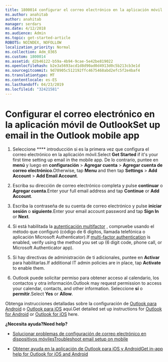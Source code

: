 ```yaml
---
title: 1800014 configurar el correo electrónico en la aplicación móvil de Outlook
ms.author: anahitab
author: anahitab
manager: serdars
ms.date: 4/12/2018
ms.audience: Admin
ms.topic: get-started-article
ROBOTS: NOINDEX, NOFOLLOW
localization_priority: Normal
ms.collection: Adm_O365
ms.custom: 1800014
ms.assetid: d2b46122-b59a-4b94-9cae-5e42be819022
ms.openlocfilehash: b2e3a5693acd1d8d90ad0d4913d0c5b213cb3e1d
ms.sourcegitcommit: 9d78905c512192ffc4675468abd2efc5f2e4baf4
ms.translationtype: MT
ms.contentlocale: es-ES
ms.lasthandoff: 04/23/2019
ms.locfileid: "32421581"
---
```

# <a name="set-up-email-in-the-outlook-mobile-app"></a><span data-ttu-id="fb63f-102">Configurar el correo electrónico en la aplicación móvil de Outlook</span><span class="sxs-lookup"><span data-stu-id="fb63f-102">Set up email in the Outlook mobile app</span></span>

1. <span data-ttu-id="fb63f-103">Seleccione \*\*\*\* introducción si es la primera vez que configura el correo electrónico en la aplicación móvil.</span><span class="sxs-lookup"><span data-stu-id="fb63f-103">Select **Get Started** if it's your first time setting up email in the mobile app.</span></span> <span data-ttu-id="fb63f-104">De lo contrario, puntee en **menú** y luego en **configuración** \> **Agregar cuenta** \> **Agregar cuenta de correo electrónico**.</span><span class="sxs-lookup"><span data-stu-id="fb63f-104">Otherwise, tap **Menu** and then tap **Settings** \> **Add Account** \> **Add Email Account**.</span></span> 
    
2. <span data-ttu-id="fb63f-105">Escriba su dirección de correo electrónico completa y pulse **continuar** o **Agregar cuenta**.</span><span class="sxs-lookup"><span data-stu-id="fb63f-105">Enter your full email address and tap **Continue** or **Add Account**.</span></span>
    
3. <span data-ttu-id="fb63f-106">Escriba la contraseña de su cuenta de correo electrónico y pulse **iniciar sesión** o **siguiente**.</span><span class="sxs-lookup"><span data-stu-id="fb63f-106">Enter your email account password and tap **Sign In** or **Next**.</span></span> 
    
4. <span data-ttu-id="fb63f-107">Si está habilitada la [autenticación multifactor](https://support.office.com/article/8f0454b2-f51a-4d9c-bcde-2c48e41621c6.aspx) , compruebe usando el método que configuró (código de 6 dígitos, llamada telefónica o aplicación Microsoft Authenticator).</span><span class="sxs-lookup"><span data-stu-id="fb63f-107">If [multi-factor authentication](https://support.office.com/article/8f0454b2-f51a-4d9c-bcde-2c48e41621c6.aspx) is enabled, verify using the method you set up (6 digit code, phone call, or Microsoft Authenticator app).</span></span> 
    
5. <span data-ttu-id="fb63f-108">Si hay directivas de administración de ti adicionales, puntee en **Activar** para habilitarlas.</span><span class="sxs-lookup"><span data-stu-id="fb63f-108">If additional IT admin policies are in place, tap **Activate** to enable them.</span></span> 
    
6. <span data-ttu-id="fb63f-109">Outlook puede solicitar permiso para obtener acceso al calendario, los contactos y otra información.</span><span class="sxs-lookup"><span data-stu-id="fb63f-109">Outlook may request permission to access your calendar, contacts, and other information.</span></span> <span data-ttu-id="fb63f-110">Seleccione **sí** o **permitir**.</span><span class="sxs-lookup"><span data-stu-id="fb63f-110">Select **Yes** or **Allow**.</span></span> 
    
<span data-ttu-id="fb63f-111">Obtenga instrucciones detalladas sobre la configuración de [Outlook para Android](https://support.office.com/article/886db551-8dfa-4fd5-b835-f8e532091872.aspx) o [Outlook para iOS](https://support.office.com/article/b2de2161-cc1d-49ef-9ef9-81acd1c8e234.aspx) aquí.</span><span class="sxs-lookup"><span data-stu-id="fb63f-111">Get detailed set up instructions for [Outlook for Android](https://support.office.com/article/886db551-8dfa-4fd5-b835-f8e532091872.aspx) or [Outlook for iOS](https://support.office.com/article/b2de2161-cc1d-49ef-9ef9-81acd1c8e234.aspx) here.</span></span> 
  
 <span data-ttu-id="fb63f-112">**¿Necesita ayuda?**</span><span class="sxs-lookup"><span data-stu-id="fb63f-112">**Need help?**</span></span>
  
- [<span data-ttu-id="fb63f-113">Solucionar problemas de configuración de correo electrónico en dispositivos móviles</span><span class="sxs-lookup"><span data-stu-id="fb63f-113">Troubleshoot email setup on mobile</span></span>](https://support.office.com/article/a264ef01-9c88-48fb-9285-7017e4f31f02.aspx)
    
- [<span data-ttu-id="fb63f-114">Obtener ayuda en la aplicación de Outlook para iOS y Android</span><span class="sxs-lookup"><span data-stu-id="fb63f-114">Get in-app help for Outlook for iOS and Android</span></span>](https://support.office.com/article/218a22d1-9fa5-4889-b689-de1c63493243.aspx#ID0EAABAAA=Contact_Support)
    

